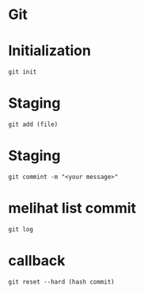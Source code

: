 # Git
# Initialization
```git init```

# Staging
```git add (file)```
# Staging
```git commint -m "<your message>"```


# melihat list commit
```git log```
# callback 
```git reset --hard (hash commit)```
#